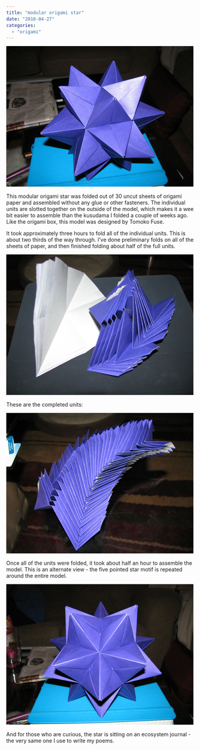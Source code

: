 ```yaml
---
title: "modular origami star"
date: "2010-04-27"
categories: 
  - "origami"
---
```


![](star-1.jpg)

  
This modular origami star was folded out of 30 uncut sheets of origami paper and assembled without any glue or other fasteners. The individual units are slotted together on the outside of the model, which makes it a wee bit easier to assemble than the kusudama I folded a couple of weeks ago. Like the origami box, this model was designed by Tomoko Fuse.

It took approximately three hours to fold all of the individual units. This is about two thirds of the way through. I’ve done preliminary folds on all of the sheets of paper, and then finished folding about half of the full units.

![](star-2.jpg)

  
These are the completed units:

![](star-3.jpg)

  
Once all of the units were folded, it took about half an hour to assemble the model. This is an alternate view - the five pointed star motif is repeated around the entire model.

![](star-4.jpg)

  
And for those who are curious, the star is sitting on an ecosystem journal - the very same one I use to write my poems.
